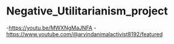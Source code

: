 # Negative_Utilitarianism_project
-https://youtu.be/MWXNgMaJNFA
-https://www.youtube.com/@arvindanimalactivist8192/featured
